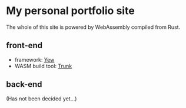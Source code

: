 # My personal portfolio site
The whole of this site is powered by WebAssembly compiled from Rust.

## front-end
- framework: [Yew](https://github.com/yewstack/yew)
- WASM build tool: [Trunk](https://github.com/thedodd/trunk)

## back-end
(Has not been decided yet...)